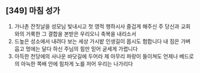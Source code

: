 ## [349] 마침 성가

1) 가나촌 잔칫날을 성모님 빛내시고 첫 영적 행하시사 즐겁게 해주신 주 당신과 교회와의 거룩한 그 결합을 본받은 우리오니 축복을 내리소서
2) 드높은 성소에서 내려다 보는 세상 가시밭 인생길이 몹시도 험합니다 내 짐은 가벼웁고 멍에는 달다 하신 주님의 힘만 믿어 굳세게 가렵니다
3) 아득한 천당에의 사나운 바닷길에 두어라 제 아무리 파랑이 들이쳐도 언제나 베드로의 아늑한 쪽배 안에 힘차게 노를 저어 우리는 나가리다
